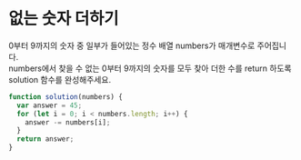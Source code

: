 # 없는 숫자 더하기

0부터 9까지의 숫자 중 일부가 들어있는 정수 배열 numbers가 매개변수로 주어집니다.  
 numbers에서 찾을 수 없는 0부터 9까지의 숫자를 모두 찾아 더한 수를 return 하도록 solution 함수를 완성해주세요.

```javascript
function solution(numbers) {
  var answer = 45;
  for (let i = 0; i < numbers.length; i++) {
    answer -= numbers[i];
  }
  return answer;
}
```
